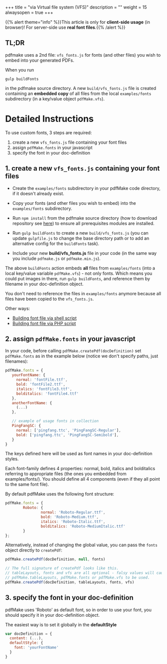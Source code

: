 +++
title = "via Virtual file system (VFS)"
description = ""
weight = 15
alwaysopen = true
+++

{{% alert theme="info" %}}This article is only for **client-side usage** (in browser)! For server-side use **real font files**.{{% /alert %}}

## TL;DR

pdfmake uses a 2nd file: `vfs_fonts.js` for fonts (and other files) you wish to embed into your generated PDFs.

When you run
```
gulp buildFonts
```
in the pdfmake source directory. A new ```build/vfs_fonts.js``` file is created containing an **embedded copy** of all files from the local ```examples/fonts``` subdirectory (in a key/value object `pdfMake.vfs`).

# Detailed Instructions

To use custom fonts, 3 steps are required:

1. create a new `vfs_fonts.js` file containing your font files
1. assign `pdfMake.fonts` in your javascript
1. specify the font in your doc-definition


## 1. create a new `vfs_fonts.js` containing your font files

* Create the ```examples/fonts``` subdirectory in your pdfMake code directory, if it doesn't already exist.

* Copy your fonts (and other files you wish to embed) into the ```examples/fonts``` subdirectory.

* Run ```npm install``` from the pdfmake source directory (how to download repository see [here](/docs/getting-started/client-side/#repository)) to ensure all prerequisites modules are installed.

* Run ```gulp buildFonts``` to  create a new ```build/vfs_fonts.js``` (you can update `gulpfile.js` to change the base directory path or to add an alternative config for the `buildFonts` task).

* Include your new **build/vfs_fonts.js** file in your code (in the same way you include `pdfmake.js` or `pdfmake.min.js`).

The above `buildFonts` action embeds **all** files from ```examples/fonts``` (into a local key/value variable `pdfMake.vfs`) - not only fonts. Which means you could put images in there, run ```gulp buildFonts```, and reference them by filename in your doc-definition object.

You don't need to reference the files in ```examples/fonts``` anymore because all files have been copied to the `vfs_fonts.js`.

Other ways:

* [Building font file via shell script](/docs/fonts/custom-fonts-client-side/vfs/shell/)
* [Building font file via PHP script](/docs/fonts/custom-fonts-client-side/vfs/php/)

## 2. assign `pdfMake.fonts` in your javascript

In your code, before calling `pdfMake.createPdf(docDefinition)` set `pdfMake.fonts` as in the example below (notice we don't specify paths, just filenames):

```javascript
pdfMake.fonts = {
   yourFontName: {
     normal: 'fontFile.ttf',
     bold: 'fontFile2.ttf',
     italics: 'fontFile3.ttf',
     bolditalics: 'fontFile4.ttf'
   },
   anotherFontName: {
     (...)
   },

   // example of usage fonts in collection
   PingFangSC: {
     normal: ['pingfang.ttc', 'PingFangSC-Regular'],
     bold: ['pingfang.ttc', 'PingFangSC-Semibold'],
   }
}
```

The keys defined here will be used as font names in your doc-definition styles.

Each font-family defines 4 properties: normal, bold, italics and bolditalics referring to appropriate files (the ones you embedded from examples/fonts/). You should define all 4 components (even if they all point to the same font file).

By default pdfMake uses the following font structure:

```javascript
pdfMake.fonts = {
        Roboto: {
                normal: 'Roboto-Regular.ttf',
                bold: 'Roboto-Medium.ttf',
                italics: 'Roboto-Italic.ttf',
                bolditalics: 'Roboto-MediumItalic.ttf'
        }
};
```

Alternatively, instead of changing the global value, you can pass the `fonts` object directly to `createPdf`:

```javascript
pdfMake.createPdf(docDefinition, null, fonts)

// The full signature of createPdf looks like this.
// tableLayouts, fonts and vfs are all optional - falsy values will cause
// pdfMake.tableLayouts, pdfMake.fonts or pdfMake.vfs to be used.
pdfMake.createPdf(docDefinition, tableLayouts, fonts, vfs)
```

## 3. specify the font in your doc-definition

pdfMake uses 'Roboto' as default font, so in order to use your font, you should specify it in your doc-definition object.

The easiest way is to set it globally in the **defaultStyle**

```javascript
var docDefinition = {
  content: (...),
  defaultStyle: {
    font: 'yourFontName'
  }
}
```
